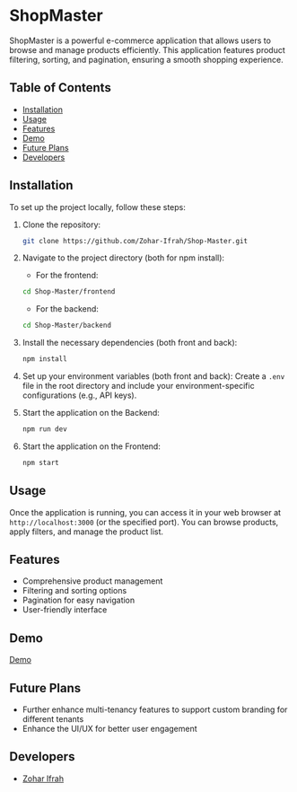 # ShopMaster

ShopMaster is a powerful e-commerce application that allows users to browse and manage products efficiently. This application features product filtering, sorting, and pagination, ensuring a smooth shopping experience.

## Table of Contents

- [Installation](#installation)
- [Usage](#usage)
- [Features](#features)
- [Demo](#demo)
- [Future Plans](#future-plans)
- [Developers](#developers)

## Installation

To set up the project locally, follow these steps:

1. Clone the repository:
   ```bash
   git clone https://github.com/Zohar-Ifrah/Shop-Master.git
   ```

2. Navigate to the project directory (both for npm install):

   - For the frontend:
   ```bash
   cd Shop-Master/frontend
   ```

   - For the backend:
   ```bash
   cd Shop-Master/backend
   ```

3. Install the necessary dependencies (both front and back):
   ```bash
   npm install
   ```

4. Set up your environment variables (both front and back):
   Create a `.env` file in the root directory and include your environment-specific configurations (e.g., API keys).

5. Start the application on the Backend:
   ```bash
   npm run dev
   ```

6. Start the application on the Frontend:
   ```bash
   npm start
   ```

## Usage

Once the application is running, you can access it in your web browser at `http://localhost:3000` (or the specified port). You can browse products, apply filters, and manage the product list.

## Features

- Comprehensive product management
- Filtering and sorting options
- Pagination for easy navigation
- User-friendly interface

## Demo

[Demo](https://shop-master-o2bs.onrender.com/#/)

## Future Plans

- Further enhance multi-tenancy features to support custom branding for different tenants
- Enhance the UI/UX for better user engagement

## Developers

- [Zohar Ifrah](https://github.com/Zohar-Ifrah)

